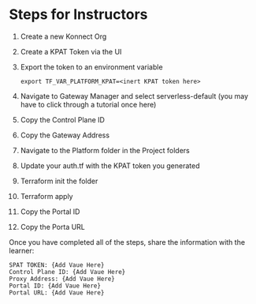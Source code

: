 # Steps for Instructors

1) Create a new Konnect Org
2) Create a KPAT Token via the UI
3) Export the token to an environment variable

   ```shell
   export TF_VAR_PLATFORM_KPAT=<inert KPAT token here>
   ```

4) Navigate to Gateway Manager and select serverless-default (you may have to click through a tutorial once here)
5) Copy the Control Plane ID
6) Copy the Gateway Address
7) Navigate to the Platform folder in the Project folders
8) Update your auth.tf with the KPAT token you generated
9) Terraform init the folder
10) Terraform apply
11) Copy the Portal ID
12) Copy the Porta URL

Once you  have completed all of the steps, share the information with the learner:

```text
SPAT TOKEN: {Add Vaue Here}
Control Plane ID: {Add Vaue Here}
Proxy Address: {Add Vaue Here}
Portal ID: {Add Vaue Here}
Portal URL: {Add Vaue Here}
```
